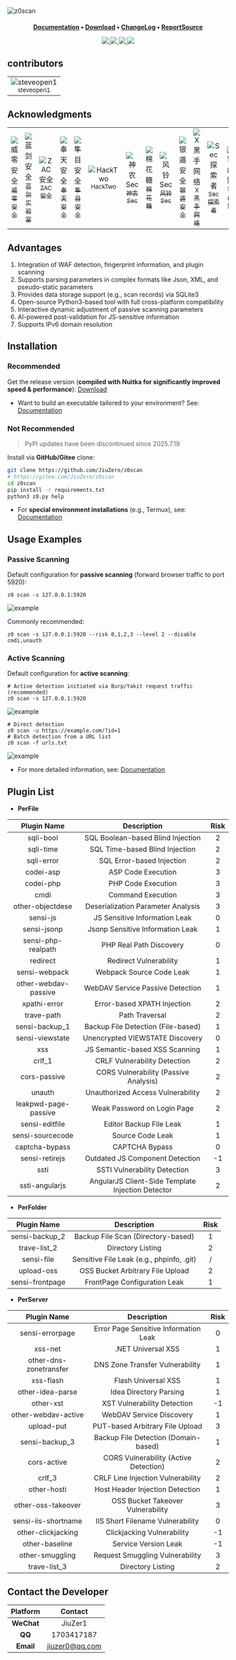 ![z0scan](https://socialify.git.ci/JiuZero/z0scan/image?description=1&font=Raleway&language=1&logo=https%3A%2F%2Fraw.githubusercontent.com%2FJiuZero%2Fz0scan%2Frefs%2Fheads%2Fmain%2Fdoc%2Flogo.png&owner=1&pattern=Solid&theme=Auto)

<h4 align="center" dir="auto">
  <a href="https://jiuzero.github.io/tags/z0scan/">Documentation</a> • <a href="https://github.com/JiuZero/z0scan/releases">Download</a> • <a href="https://github.com/JiuZero/z0scan/blob/master/doc/CHANGELOG.MD">ChangeLog</a> • <a href="https://github.com/JiuZero/z0scan-report">ReportSource</a>
</p>

<p align="center">
  <a href="https://www.python.org/">
    <img src="https://img.shields.io/badge/Python-3776AB?style=flat&logo=python&logoColor=white">
  </a>
  <a href="https://github.com/JiuZero/z0scan">
    <img src="https://img.shields.io/github/last-commit/JiuZero/z0scan?style=flat&logo=github">
  </a>
  <a href="https://github.com/JiuZero/z0scan">
    <img src="https://img.shields.io/github/stars/JiuZero/z0scan?style=flat&logo=github&color=yellow">
  </a>
  <a href="https://www.gnu.org/licenses/gpl-2.0.en.html">
    <img src="https://img.shields.io/badge/License-GPL2-red?style=flat&logo=gnu">
  </a>
</p>

## contributors

<div><table frame=void>
	<tr>
    <td align="center">
        <img src="https://images.weserv.nl/?mask=circle&w=60&h=60&url=raw.githubusercontent.com/JiuZero/z0scan/main/doc/contributors/1.png"alt="steveopen1"/>
        <br>
        <a href="https://github.com/steveopen1/"><sub>steveopen1</sub></a>
    </td>
  </tr>
</table></div>

## Acknowledgments

<div><table frame=void>
	<tr>
    <td align="center">
        <img src="https://images.weserv.nl/?mask=circle&w=60&h=60&url=raw.githubusercontent.com/JiuZero/z0scan/main/doc/acknowledgments/1.jpg"alt="威零安全"/>
        <br>
        <a href="https://mp.weixin.qq.com/mp/profile_ext?action=home&__biz=Mzg4Mzg4OTIyMA====&scene=124#wechat_redirect"><sub>威零安全</sub></a>
    </td>
    <td align="center">
        <img src="https://images.weserv.nl/?mask=circle&w=60&h=60&url=raw.githubusercontent.com/JiuZero/z0scan/main/doc/acknowledgments/2.jpg"alt="蓝剑安全"/>
        <br>
        <a href="https://mp.weixin.qq.com/mp/profile_ext?action=home&__biz=MzkxMzI5NzI5Mg==&scene=124#wechat_redirect"><sub>蓝剑实验室</sub></a>
    </td>
    <td align="center">
        <img src="https://images.weserv.nl/?mask=circle&w=60&h=60&url=raw.githubusercontent.com/JiuZero/z0scan/main/doc/acknowledgments/4.jpg"alt="ZAC安全"/>
        <br>
        <a href="https://mp.weixin.qq.com/mp/profile_ext?action=home&__biz=MzkzMjIxMDU5OA==&scene=124#wechat_redirect"><sub>ZAC安全</sub></a>
    </td>
    <td align="center">
        <img src="https://images.weserv.nl/?mask=circle&w=60&h=60&url=raw.githubusercontent.com/JiuZero/z0scan/main/doc/acknowledgments/5.jpg"alt="奉天安全"/>
        <br>
        <a href="https://mp.weixin.qq.com/mp/profile_ext?action=home&__biz=Mzk0NjQ2NzQ0Ng==&scene=124#wechat_redirect"><sub>奉天安全</sub></a>
    </td>
    <td align="center">
        <img src="https://images.weserv.nl/?mask=circle&w=60&h=60&url=raw.githubusercontent.com/JiuZero/z0scan/main/doc/acknowledgments/10.jpg"alt="隼目安全"/>
        <br>
        <a href="https://www.cn-fnst.top"><sub>隼目安全</sub></a>
    </td>
    <td align="center">
        <img src="https://images.weserv.nl/?mask=circle&w=60&h=60&url=raw.githubusercontent.com/JiuZero/z0scan/main/doc/acknowledgments/3.jpg"alt="HackTwo"/>
        <br>
        <a href="https://mp.weixin.qq.com/s/XvCq_kBAY-aDUH0uE3-oOQ"><sub>HackTwo</sub></a>
    </td>
    <td align="center">
        <img src="https://images.weserv.nl/?mask=circle&w=60&h=60&url=raw.githubusercontent.com/JiuZero/z0scan/main/doc/acknowledgments/6.jpg"alt="神农Sec"/>
        <br>
        <a href="https://xz.aliyun.com/users/141291/"><sub>神农Sec</sub></a>
    </td>
    <td align="center">
        <img src="https://images.weserv.nl/?mask=circle&w=60&h=60&url=raw.githubusercontent.com/JiuZero/z0scan/main/doc/acknowledgments/7.jpg"alt="棉花糖"/>
        <br>
        <a href="javascript:void(0)"><sub>棉花糖</sub></a>
    </td>
    <td align="center">
        <img src="https://images.weserv.nl/?mask=circle&w=60&h=60&url=raw.githubusercontent.com/JiuZero/z0scan/main/doc/acknowledgments/8.jpg"alt="风铃Sec"/>
        <br>
        <a href="https://mp.weixin.qq.com/mp/profile_ext?action=home&__biz=Mzk0MjY1ODE5Mg==&scene=124#wechat_redirect"><sub>风铃Sec</sub></a>
    </td>
    <td align="center">
        <img src="https://images.weserv.nl/?mask=circle&w=60&h=60&url=raw.githubusercontent.com/JiuZero/z0scan/main/doc/acknowledgments/11.jpg"alt="银遁安全"/>
        <br>
        <a href="https://mp.weixin.qq.com/mp/profile_ext?action=home&__biz=MzU3MjU4MjM3MQ==&scene=124#wechat_redirect"><sub>银遁安全</sub></a>
    </td>
    <td align="center">
        <img src="https://images.weserv.nl/?mask=circle&w=60&h=60&url=raw.githubusercontent.com/JiuZero/z0scan/main/doc/acknowledgments/9.png"alt="X黑手网络"/>
        <br>
        <a href="https://xheishou.com"><sub>X黑手网络</sub></a>
    </td>
    <td align="center">
        <img src="https://images.weserv.nl/?mask=circle&w=60&h=60&url=raw.githubusercontent.com/JiuZero/z0scan/main/doc/acknowledgments/12.jpg"alt="Sec探索者"/>
        <br>
        <a href="https://mp.weixin.qq.com/mp/profile_ext?action=home&__biz=MzkyNDYwNTcyNA==&scene=124#wechat_redirect"><sub>Sec探索者</sub></a>
    </td>
    <td align="center">
        <img src="https://images.weserv.nl/?mask=circle&w=60&h=60&url=raw.githubusercontent.com/JiuZero/z0scan/main/doc/acknowledgments/13.jpg"alt="雪山盟"/>
        <br>
        <a href="https://mp.weixin.qq.com/mp/profile_ext?action=home&__biz=MzE5MTQ3MjE0OQ==&scene=124#wechat_redirect"><sub>雪山盟</sub></a>
    </td>
    <td align="center">
        <img src="https://images.weserv.nl/?mask=circle&w=60&h=60&url=raw.githubusercontent.com/JiuZero/z0scan/main/doc/acknowledgments/14.jpg"alt="夜组安全"/>
        <br>
        <a href="https://mp.weixin.qq.com/mp/profile_ext?action=home&__biz=Mzk0ODM0NDIxNQ==&scene=124#wechat_redirect"><sub>夜组安全</sub></a>
    </td>
    <td align="center">
        <img src="https://images.weserv.nl/?mask=circle&w=60&h=60&url=raw.githubusercontent.com/JiuZero/z0scan/main/doc/acknowledgments/15.jpg"alt="星落安全"/>
        <br>
        <a href="https://mp.weixin.qq.com/mp/profile_ext?action=home&__biz=MzkwNjczOTQwOA==&scene=124#wechat_redirect"><sub>星落安全</sub></a>
    </td>
    <td align="center">
        <img src="https://images.weserv.nl/?mask=circle&w=60&h=60&url=raw.githubusercontent.com/JiuZero/z0scan/main/doc/acknowledgments/16.jpg"alt="Cyber-Tools"/>
        <br>
        <a href="https://mp.weixin.qq.com/mp/profile_ext?action=home&__biz=MzkzNTc0OTgwMA==&scene=124#wechat_redirect"><sub>Cyber-Tools</sub></a>
    </td>
  </tr>
</table></div>

## Advantages  

1. Integration of WAF detection, fingerprint information, and plugin scanning  
2. Supports parsing parameters in complex formats like Json, XML, and pseudo-static parameters  
3. Provides data storage support (e.g., scan records) via SQLite3  
4. Open-source Python3-based tool with full cross-platform compatibility  
5. Interactive dynamic adjustment of passive scanning parameters  
6. AI-powered post-validation for JS-sensitive information  
7. Supports IPv6 domain resolution  

## Installation  

### Recommended  

Get the release version (**compiled with Nuitka for significantly improved speed & performance**): [Download](https://github.com/JiuZero/z0scan/releases)  

- Want to build an executable tailored to your environment? See: [Documentation](https://jiuzero.github.io/tags/z0scan/)  

### Not Recommended  

> PyPI updates have been discontinued since 2025.7.19  

Install via **GitHub/Gitee** clone:  
```bash  
git clone https://github.com/JiuZero/z0scan  
# https://gitee.com/JiuZero/z0scan  
cd z0scan  
pip install -r requirements.txt  
python3 z0.py help  
```  

- For **special environment installations** (e.g., Termux), see: [Documentation](https://jiuzero.github.io/tags/z0scan/)  

## Usage Examples  

### Passive Scanning  

Default configuration for **passive scanning** (forward browser traffic to port 5920):  
```  
z0 scan -s 127.0.0.1:5920  
```  

![example](doc/example0.png)  

Commonly recommended:  
```  
z0 scan -s 127.0.0.1:5920 --risk 0,1,2,3 --level 2 --disable cmdi,unauth  
```  

### Active Scanning  

Default configuration for **active scanning**:  
```  
# Active detection initiated via Burp/Yakit request traffic (recommended)  
z0 scan -s 127.0.0.1:5920  
```  

![example](doc/example1.png)  

```  
# Direct detection  
z0 scan -u https://example.com/?id=1  
# Batch detection from a URL list  
z0 scan -f urls.txt  
```  

![example](doc/example2.png)  

- For more detailed information, see: [Documentation](https://jiuzero.github.io/tags/z0scan/)  

## Plugin List  

- **PerFile**  

| Plugin Name          | Description                          | Risk |  
|:--------------------:|:------------------------------------:|:----:|  
| sqli-bool            | SQL Boolean-based Blind Injection    | 2    |  
| sqli-time            | SQL Time-based Blind Injection       | 2    |  
| sqli-error           | SQL Error-based Injection            | 2    |  
| codei-asp            | ASP Code Execution                   | 3    |  
| codei-php            | PHP Code Execution                   | 3    |  
| cmdi                 | Command Execution                    | 3    |  
| other-objectdese     | Deserialization Parameter Analysis   | 3    |  
| sensi-js             | JS Sensitive Information Leak        | 0    |  
| sensi-jsonp          | Jsonp Sensitive Information Leak     | 1    |  
| sensi-php-realpath   | PHP Real Path Discovery              | 0    |  
| redirect             | Redirect Vulnerability               | 1    |  
| sensi-webpack        | Webpack Source Code Leak             | 1    |  
| other-webdav-passive | WebDAV Service Passive Detection     | 1    |  
| xpathi-error         | Error-based XPATH Injection          | 2    |  
| trave-path           | Path Traversal                       | 2    |  
| sensi-backup_1       | Backup File Detection (File-based)   | 1    |  
| sensi-viewstate      | Unencrypted VIEWSTATE Discovery      | 0    |  
| xss                  | JS Semantic-based XSS Scanning       | 1    |  
| crlf_1               | CRLF Vulnerability Detection         | 2    |  
| cors-passive         | CORS Vulnerability (Passive Analysis)| 2    |  
| unauth               | Unauthorized Access Vulnerability    | 2    |  
| leakpwd-page-passive | Weak Password on Login Page          | 2    |  
| sensi-editfile       | Editor Backup File Leak              | 1    |  
| sensi-sourcecode     | Source Code Leak                     | 1    |  
| captcha-bypass       | CAPTCHA Bypass                       | 0    |  
| sensi-retirejs       | Outdated JS Component Detection      | -1   |  
| ssti                 | SSTI Vulnerability Detection         | 3    |
| ssti-angularjs|AngularJS Client-Side Template Injection Detector|2 |

- **PerFolder**  

| Plugin Name          | Description                          | Risk |  
|:--------------------:|:------------------------------------:|:----:|  
| sensi-backup_2       | Backup File Scan (Directory-based)   | 1    |  
| trave-list_2         | Directory Listing                    | 2    |  
| sensi-file           | Sensitive File Leak (e.g., phpinfo, .git) | /    |  
| upload-oss           | OSS Bucket Arbitrary File Upload     | 2    |  
| sensi-frontpage      | FrontPage Configuration Leak         | 1    |  

- **PerServer**  

| Plugin Name          | Description                          | Risk |  
|:--------------------:|:------------------------------------:|:----:|  
| sensi-errorpage      | Error Page Sensitive Information Leak| 0    |  
| xss-net              | .NET Universal XSS                   | 1    |  
| other-dns-zonetransfer | DNS Zone Transfer Vulnerability      | 1    |  
| xss-flash            | Flash Universal XSS                  | 1    |  
| other-idea-parse     | Idea Directory Parsing               | 1    |  
| other-xst            | XST Vulnerability Detection          | -1   |  
| other-webdav-active  | WebDAV Service Discovery             | 1    |  
| upload-put           | PUT-based Arbitrary File Upload      | 3    |  
| sensi-backup_3       | Backup File Detection (Domain-based) | 1    |  
| cors-active          | CORS Vulnerability (Active Detection)| 2    |  
| crlf_3               | CRLF Line Injection Vulnerability    | 2    |  
| other-hosti          | Host Header Injection Detection      | 1    |  
| other-oss-takeover   | OSS Bucket Takeover Vulnerability    | 3    |  
| sensi-iis-shortname  | IIS Short Filename Vulnerability     | 0    |  
| other-clickjacking   | Clickjacking Vulnerability           | -1   |  
| other-baseline       | Service Version Leak                 | -1   |  
| other-smuggling      | Request Smuggling Vulnerability      | 3    |  
| trave-list_3         | Directory Listing                    | 2    |  

## Contact the Developer  

| Platform | Contact        |  
|:--------:|:--------------:|  
| **WeChat**   | JiuZer1        |  
| **QQ**       | 1703417187     |  
| **Email**    | jiuzer0@qq.com |
